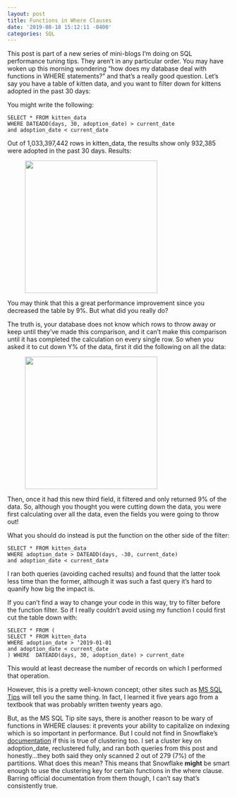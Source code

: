```yaml
---
layout: post
title: Functions in Where Clauses
date: '2019-08-18 15:12:11 -0400'
categories: SQL
---
```

This post is part of a new series of mini-blogs I’m doing on SQL performance tuning tips. They aren’t in any particular order. You may have woken up this morning wondering “how does my database deal with functions in WHERE statements?” and that’s a really good question. Let’s say you have a table of kitten data, and you want to filter down for kittens adopted in the past 30 days:

You might write the following:

```
SELECT * FROM kitten_data
WHERE DATEADD(days, 30, adoption_date) > current_date
and adoption_date < current_date
```

Out of 1,033,397,442 rows in kitten_data, the results show only 932,385 were adopted in the past 30 days. Results:
	<figure >
	<img src="https://github.com/alisaraa/alisaraa.github.io/blob/master/images/kittens_results.png?raw=true" height="300"><br>
	</figure>

You may think that this a great performance improvement since you decreased the table by 9%. But what did you really do?

The truth is, your database does not know which rows to throw away or keep until they’ve made this comparison, and it can’t make this comparison until it has completed the calculation on every single row. So when you asked it to cut down Y% of the data, first it did the following on all the data:
	<figure >
	<img src="https://github.com/alisaraa/alisaraa.github.io/blob/master/images/kittens_new_field.png?raw=true" height="300"><br>
	</figure>


Then, once it had this new third field, it filtered and only returned 9% of the data. So, although you thought you were cutting down the data, you were first calculating over all the data, even the fields you were going to throw out!

What you should do instead is put the function on the other side of the filter:

```
SELECT * FROM kitten_data
WHERE adoption_date > DATEADD(days, -30, current_date)
and adoption_date < current_date
```
I ran both queries (avoiding cached results) and found that the latter took less time than the former, although it was such a fast query it’s hard to quanify how big the impact is.

If you can’t find a way to change your code in this way, try to filter before the function filter. So if I really couldn’t avoid using my function I could first cut the table down with:

```
SELECT * FROM (
SELECT * FROM kitten_data
WHERE adoption_date > ‘2019-01-01
and adoption_date < current_date
) WHERE  DATEADD(days, 30, adoption_date) > current_date
```
This would at least decrease the number of records on which I performed that operation. 

However, this is a pretty well-known concept; other sites such as [MS SQL Tips](https://www.mssqltips.com/sqlservertutorial/3204/avoid-using-functions-in-where-clause/) will tell you the same thing. In fact, I learned it five years ago from a textbook that was probably written twenty years ago.

But, as the MS SQL Tip site says, there is another reason to be wary of functions in WHERE clauses: it prevents your ability to capitalize on indexing which is so important in performance. But I could not find in Snowflake’s [documentation](https://docs.snowflake.net/manuals/user-guide/tables-clustering-keys.html) if this is true of clustering too. I set a cluster key on adoption_date, reclustered fully, and ran both queries from this post and honestly...they both said they only scanned 2 out of 279 (7%) of the partitions. What does this mean? This means that Snowflake **might** be smart enough to use the clustering key for certain functions in the where clause. Barring official documentation from them though, I can’t say that’s consistently true. 
